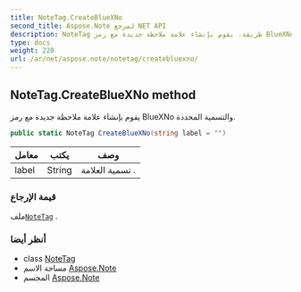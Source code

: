 ```yaml
---
title: NoteTag.CreateBlueXNo
second_title: Aspose.Note لمرجع NET API
description: NoteTag طريقة. يقوم بإنشاء علامة ملاحظة جديدة مع رمز BlueXNo والتسمية المحددة.
type: docs
weight: 220
url: /ar/net/aspose.note/notetag/createbluexno/
---
```

## NoteTag.CreateBlueXNo method

يقوم بإنشاء علامة ملاحظة جديدة مع رمز BlueXNo والتسمية المحددة.

```csharp
public static NoteTag CreateBlueXNo(string label = "")
```

| معامل | يكتب | وصف |
| --- | --- | --- |
| label | String | تسمية العلامة . |

### قيمة الإرجاع

ملف[`NoteTag`](../) .

### أنظر أيضا

* class [NoteTag](../)
* مساحة الاسم [Aspose.Note](../../notetag/)
* المجسم [Aspose.Note](../../../)



